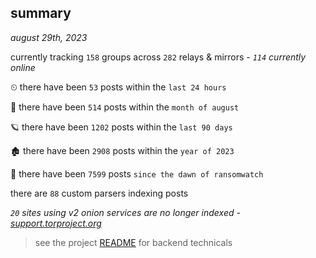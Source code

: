 
## summary
_august 29th, 2023_

currently tracking `158` groups across `282` relays & mirrors - _`114` currently online_

⏲ there have been `53` posts within the `last 24 hours`

🦈 there have been `514` posts within the `month of august`

🪐 there have been `1202` posts within the `last 90 days`

🏚 there have been `2908` posts within the `year of 2023`

🦕 there have been `7599` posts `since the dawn of ransomwatch`

there are `88` custom parsers indexing posts

_`20` sites using v2 onion services are no longer indexed - [support.torproject.org](https://support.torproject.org/onionservices/v2-deprecation/)_

> see the project [README](https://github.com/joshhighet/ransomwatch#ransomwatch--) for backend technicals
